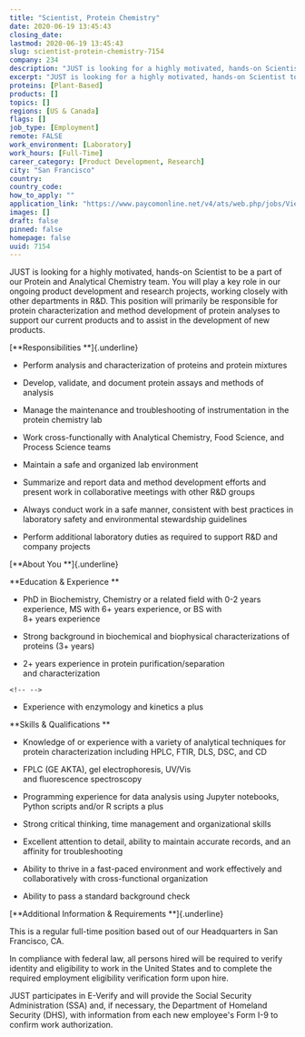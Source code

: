 ```yaml
---
title: "Scientist, Protein Chemistry"
date: 2020-06-19 13:45:43
closing_date: 
lastmod: 2020-06-19 13:45:43
slug: scientist-protein-chemistry-7154
company: 234
description: "JUST is looking for a highly motivated, hands-on Scientist to be a part of our Protein and Analytical Chemistry team. You will play a key role in our ongoing product development and research projects, working closely with other departments in R&D. This position will primarily be responsible for protein characterization and method development of protein analyses to support our current products and to assist in the development of new products. Responsibilities Perform analysis and characterization of proteins and protein mixtures "
excerpt: "JUST is looking for a highly motivated, hands-on Scientist to be a part of our Protein and Analytical Chemistry team. You will play a key role in our ongoing product development and research projects, working closely with other departments in R&D. This position will primarily be responsible for protein characterization and method development of protein analyses to support our current products and to assist in the development of new products. Responsibilities Perform analysis and characterization of proteins and protein mixtures "
proteins: [Plant-Based]
products: []
topics: []
regions: [US & Canada]
flags: []
job_type: [Employment]
remote: FALSE
work_environment: [Laboratory]
work_hours: [Full-Time]
career_category: [Product Development, Research]
city: "San Francisco"
country: 
country_code: 
how_to_apply: ""
application_link: "https://www.paycomonline.net/v4/ats/web.php/jobs/ViewJobDetails?clientkey=1451649A4D41F8A3AE8E16B08CA0E6F1&job=31491&jpt="
images: []
draft: false
pinned: false
homepage: false
uuid: 7154
---
```

JUST is looking for a highly motivated, hands-on Scientist to be a part
of our Protein and Analytical Chemistry team. You will play a key role
in our ongoing product development and research projects, working
closely with other departments in R&D. This position will primarily be
responsible for protein characterization and method development of
protein analyses to support our current products and to assist in the
development of new products. 

[**Responsibilities **]{.underline}

-   Perform analysis and characterization of proteins and protein
    mixtures 

-   Develop, validate, and document protein assays and methods of
    analysis 

-   Manage the maintenance and troubleshooting of instrumentation in the
    protein chemistry lab 

-   Work cross-functionally with Analytical Chemistry, Food Science, and
    Process Science teams  

-   Maintain a safe and organized lab environment 

-   Summarize and report data and method development efforts and
    present work in collaborative meetings with other R&D groups 

-   Always conduct work in a safe manner, consistent with best practices
    in laboratory safety and environmental stewardship guidelines 

-   Perform additional laboratory duties as required to support R&D and
    company projects 

[**About You **]{.underline}

**Education & Experience **

-   PhD in Biochemistry, Chemistry or a related field with 0-2 years
    experience, MS with 6+ years experience, or BS with
    8+ years experience 

-   Strong background in biochemical and biophysical characterizations
    of proteins (3+ years) 

-   2+ years experience in protein purification/separation
    and characterization  

```{=html}
<!-- -->
```
-   Experience with enzymology and kinetics a plus 

**Skills & Qualifications **

-   Knowledge of or experience with a variety of analytical techniques
    for protein characterization including HPLC, FTIR, DLS, DSC, and CD 

-   FPLC (GE AKTA), gel electrophoresis, UV/Vis
    and fluorescence spectroscopy  

-   Programming experience for data analysis using Jupyter notebooks,
    Python scripts and/or R scripts a plus 

-   Strong critical thinking, time management and organizational skills 

-   Excellent attention to detail, ability to maintain accurate records,
    and an affinity for troubleshooting 

-   Ability to thrive in a fast-paced environment and work effectively
    and collaboratively with cross-functional organization 

-   Ability to pass a standard background check 

[**Additional Information & Requirements **]{.underline}

This is a regular full-time position based out of our Headquarters in
San Francisco, CA. 

In compliance with federal law, all persons hired will be required to
verify identity and eligibility to work in the United States and to
complete the required employment eligibility verification form upon
hire. 

JUST participates in E-Verify and will provide the Social Security
Administration (SSA) and, if necessary, the Department of Homeland
Security (DHS), with information from each new employee's Form I-9 to
confirm work authorization.
